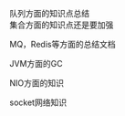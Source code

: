 队列方面的知识点总结 <br>
集合方面的知识点还是要加强<br>

MQ，Redis等方面的总结文档<br>

JVM方面的GC <br>

NIO方面的知识 <br>

socket网络知识 <br>
